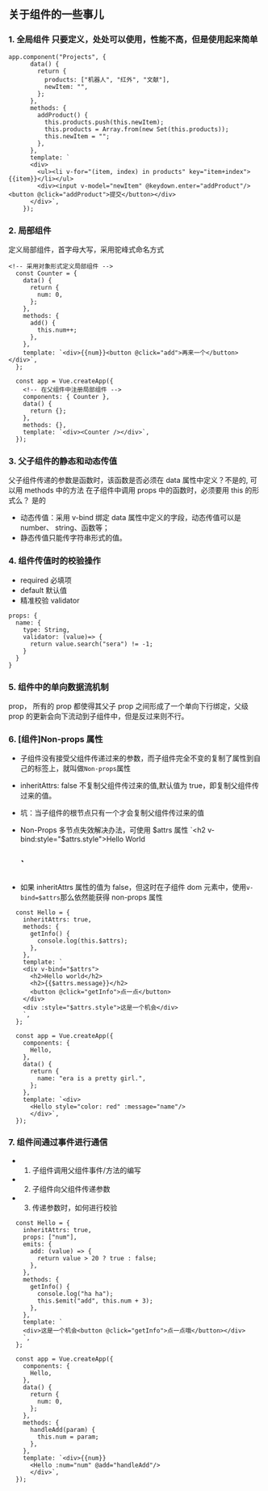## 关于组件的一些事儿

### 1. 全局组件 只要定义，处处可以使用，性能不高，但是使用起来简单

```
app.component("Projects", {
      data() {
        return {
          products: ["机器人", "红外", "文献"],
          newItem: "",
        };
      },
      methods: {
        addProduct() {
          this.products.push(this.newItem);
          this.products = Array.from(new Set(this.products));
          this.newItem = "";
        },
      },
      template: `
      <div>
        <ul><li v-for="(item, index) in products" key="item+index">{{item}}</li></ul>
        <div><input v-model="newItem" @keydown.enter="addProduct"/><button @click="addProduct">提交</button></div>
      </div>`,
    });
```

### 2. 局部组件

定义局部组件，首字母大写，采用驼峰式命名方式

```
<!-- 采用对象形式定义局部组件 -->
  const Counter = {
    data() {
      return {
        num: 0,
      };
    },
    methods: {
      add() {
        this.num++;
      },
    },
    template: `<div>{{num}}<button @click="add">再来一个</button></div>`,
  };

  const app = Vue.createApp({
    <!-- 在父组件中注册局部组件 -->
    components: { Counter },
    data() {
      return {};
    },
    methods: {},
    template: `<div><Counter /></div>`,
  });
```

### 3. 父子组件的静态和动态传值

父子组件传递的参数是函数时，该函数是否必须在 data 属性中定义？不是的, 可以用 methods 中的方法
在子组件中调用 props 中的函数时，必须要用 this 的形式么？ 是的

- 动态传值：采用 v-bind 绑定 data 属性中定义的字段，动态传值可以是 number、 string、函数等；
- 静态传值只能传字符串形式的值。

### 4. 组件传值时的校验操作

- required 必填项
- default 默认值
- 精准校验 validator

```
props: {
  name: {
    type: String,
    validator: (value)=> {
      return value.search("sera") != -1;
    }
  }
}
```

### 5. 组件中的单向数据流机制

prop， 所有的 prop 都使得其父子 prop 之间形成了一个单向下行绑定，父级 prop 的更新会向下流动到子组件中，但是反过来则不行。

### 6. [组件]Non-props 属性

- 子组件没有接受父组件传递过来的参数，而子组件完全不变的复制了属性到自己的标签上，就叫做`Non-props`属性

- inheritAttrs: false 不复制父组件传过来的值,默认值为 true，即复制父组件传过来的值。

- 坑：当子组件的根节点只有一个才会复制父组件传过来的值

- Non-Props 多节点失效解决办法，可使用 $attrs 属性
  `<h2 v-bind:style="$attrs.style">Hello World<h2>`

- 如果 inheritAttrs 属性的值为 false，但这时在子组件 dom 元素中，使用`v-bind=$attrs`那么依然能获得 non-props 属性

```
  const Hello = {
    inheritAttrs: true,
    methods: {
      getInfo() {
        console.log(this.$attrs);
      },
    },
    template: `
    <div v-bind="$attrs">
      <h2>Hello world</h2>
      <h2>{{$attrs.message}}</h2>
      <button @click="getInfo">点一点</button>
    </div>
    <div :style="$attrs.style">这是一个机会</div>
    `,
  };

  const app = Vue.createApp({
    components: {
      Hello,
    },
    data() {
      return {
        name: "era is a pretty girl.",
      };
    },
    template: `<div>
      <Hello style="color: red" :message="name"/>
      </div>`,
  });
```

### 7. 组件间通过事件进行通信

- 1. 子组件调用父组件事件/方法的编写
- 2. 子组件向父组件传递参数
- 3. 传递参数时，如何进行校验

```
  const Hello = {
    inheritAttrs: true,
    props: ["num"],
    emits: {
      add: (value) => {
        return value > 20 ? true : false;
      },
    },
    methods: {
      getInfo() {
        console.log("ha ha");
        this.$emit("add", this.num + 3);
      },
    },
    template: `
    <div>这是一个机会<button @click="getInfo">点一点哦</button></div>
    `,
  };

  const app = Vue.createApp({
    components: {
      Hello,
    },
    data() {
      return {
        num: 0,
      };
    },
    methods: {
      handleAdd(param) {
        this.num = param;
      },
    },
    template: `<div>{{num}}
      <Hello :num="num" @add="handleAdd"/>
      </div>`,
  });
```
